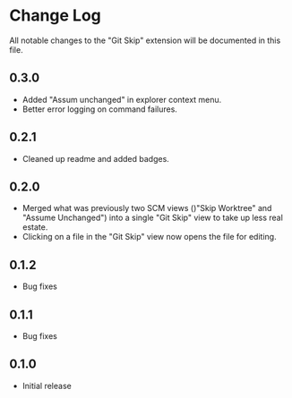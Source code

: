 # Change Log

All notable changes to the "Git Skip" extension will be documented in this file.

<!--
Check [Keep a Changelog](http://keepachangelog.com/) for recommendations on how to structure this file.
-->

## 0.3.0

- Added "Assum unchanged" in explorer context menu.
- Better error logging on command failures.

## 0.2.1

- Cleaned up readme and added badges.

## 0.2.0

- Merged what was previously two SCM views ()"Skip Worktree" and "Assume Unchanged") into a single "Git Skip" view to take up less real estate.
- Clicking on a file in the "Git Skip" view now opens the file for editing.

## 0.1.2

- Bug fixes

## 0.1.1

- Bug fixes

## 0.1.0

- Initial release